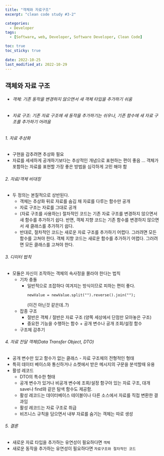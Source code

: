 ```yaml
---
title: "객체와 자료구조"
excerpt: "clean code study #3-2"

categories:
  - Developer
tags:
  - [Software, web, Developer, Software Developer, Clean Code]

toc: true
toc_sticky: true
 
date: 2022-10-25
last_modified_at: 2022-10-29
---
```



## 객체와 자료 구조
- ###### 객체: 기존 동작을 변경하지 않으면서 새 객체 타입을 추가하기 쉬움
- ###### 자료 구조: 기존 자료 구조에 새 동작을 추가하기는 쉬우나, 기존 함수에 새 자료 구조를 추가하기 어려움

###### 1. 자료 추상화
  - 구현을 감추려면 추상화 필요
  - 자료를 세세하게 공개하기보다는 추상적인 개념으로 표현하는 편이 좋음 ... 객체가 포함하는 자료를 표현할 가장 좋은 방법을 심각하게 고민 해야 함

###### 2. 자료/객체 비대칭
  - 두 정의는 본질적으로 상반된다.
    - 객체는 추상화 뒤로 자료를 숨김 채 자료를 다루는 함수만 공개 
    - 자료 구조는 자료를 그대로 공개
    - (자료 구조를 사용하는) 절차적인 코드는 기존 자료 구조를 변경하지 않으면서 새 함수를 추가하기 쉽다. 반면, 객체 지향 코드는 기존 함수를 변경하지 않으면서 새 클래스를 추가하기 쉽다.
    - 반대로, 절차적인 코드는 새로운 자료 구조를 추가하기 어렵다. 그러려면 모든 함수를 고쳐야 한다. 객체 지향 코드는 새로운 함수를 추가하기 어렵다. 그러려면 모든 클래스를 고쳐야 한다. 

###### 3. 디미터 법칙
  - 모듈은 자신이 조작하는 객체의 속사정을 몰라야 한다는 법칙
    - 기차 충돌
      - 일반적으로 조잡하다 여겨지는 방식이므로 피하는 편이 좋다.
        ```tsx
        newValue = newValue.split("").reverse().join("");
        ```
        (이건 아닌것 같은데..?)
    - 잡종 구조
      - 절반은 객체 / 절반은 자료 구조 (양쪽 세상에서 단점만 모아놓은 구조)
      - 중요한 기능을 수행하는 함수 + 공개 변수나 공개 조회/설정 함수
    - 구조체 감추기
###### 4. 자료 전달 객체(Data Transfer Object, DTO)
  - 공개 변수만 있고 함수가 없는 클래스 - 자료 구조체의 전형적인 형태
  - 특히 데이터 베이스와 통신하거나 소켓에서 받은 메시지의 구문을 분석할때 유용
  - 활성 레코드
    - DTO의 특수한 형태
    - 공개 변수가 있거나 비공개 변수에 조회/설정 함구아 있는 자료 구조, 대개 save나 find와 같은 탐색 함수도 제공함.
    - 활성 레코드는 데이터베이스 테이블이나 다른 소스에서 자료를 직접 변환한 결과임
    - 활성 레코드는 자료 구조로 취급
    - 비즈니스 규칙을 담으면서 내부 자료를 숨기는 객체는 따로 생성

###### 5. 결론
  - 새로운 자료 타입을 추가하는 유연성이 필요하다면 `객체`
  - 새로운 동작을 추가하는 유연성이 필요하다면 `자료구조와 절차적인 코드`



